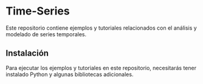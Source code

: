 # Time-Series

Este repositorio contiene ejemplos y tutoriales relacionados con el análisis y modelado de series temporales.


## Instalación

Para ejecutar los ejemplos y tutoriales en este repositorio, necesitarás tener instalado Python y algunas bibliotecas adicionales.
